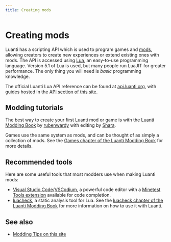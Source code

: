 ```yaml
---
title: Creating mods
---
```


# Creating mods

Luanti has a scripting API which is used to program games and [mods](/for-players/mods), allowing creators to create new experiences or extend existing ones with mods. The API is accessed using [Lua](https://www.lua.org/), an easy-to-use programming language. Version 5.1 of Lua is used, but many people run LuaJIT for greater performance. The only thing you will need is _basic_ programming knowledge.

The official Luanti Lua API reference can be found at [api.luanti.org](https://api.luanti.org/), with guides hosted in the [API section of this site](/for-creators/api).

## Modding tutorials

The best way to create your first Luanti mod or game is with the [Luanti Modding Book](https://rubenwardy.com/minetest_modding_book/en/index.html) by [rubenwardy](https://rubenwardy.com/) with editing by [Shara](https://forum.luanti.org/memberlist.php?mode=viewprofile&u=19807).

Games use the same system as mods, and can be thought of as simply a collection of mods. See the [Games chapter of the Luanti Modding Book](https://rubenwardy.com/minetest_modding_book/en/games/games.html) for more details.

## Recommended tools

Here are some useful tools that most modders use when making Luanti mods:

- [Visual Studio Code](https://code.visualstudio.com/)/[VSCodium](https://vscodium.com/), a powerful code editor with a [Minetest Tools extension](https://marketplace.visualstudio.com/items?itemName=GreenXenith.minetest-tools) available for code completion.
- [luacheck](https://github.com/lunarmodules/luacheck), a static analysis tool for Lua. See the [luacheck chapter of the Luanti Modding Book](https://rubenwardy.com/minetest_modding_book/en/quality/luacheck.html) for more information on how to use it with Luanti.

## See also

- [Modding Tips on this site](/for-creators/modding-tips)
